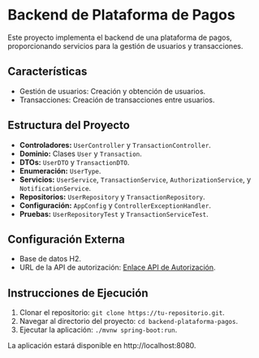 # Backend de Plataforma de Pagos

Este proyecto implementa el backend de una plataforma de pagos, proporcionando servicios para la gestión de usuarios y transacciones.

## Características

- Gestión de usuarios: Creación y obtención de usuarios.
- Transacciones: Creación de transacciones entre usuarios.

## Estructura del Proyecto

- **Controladores:** `UserController` y `TransactionController`.
- **Dominio:** Clases `User` y `Transaction`.
- **DTOs:** `UserDTO` y `TransactionDTO`.
- **Enumeración:** `UserType`.
- **Servicios:** `UserService`, `TransactionService`, `AuthorizationService`, y `NotificationService`.
- **Repositorios:** `UserRepository` y `TransactionRepository`.
- **Configuración:** `AppConfig` y `ControllerExceptionHandler`.
- **Pruebas:** `UserRepositoryTest` y `TransactionServiceTest`.

## Configuración Externa

- Base de datos H2.
- URL de la API de autorización: [Enlace API de Autorización](https://run.mocky.io/v3/9b89b419-a2f7-4885-aa86-5ddcea24d520).

## Instrucciones de Ejecución

1. Clonar el repositorio: `git clone https://tu-repositorio.git`.
2. Navegar al directorio del proyecto: `cd backend-plataforma-pagos`.
3. Ejecutar la aplicación: `./mvnw spring-boot:run`.

La aplicación estará disponible en http://localhost:8080.
